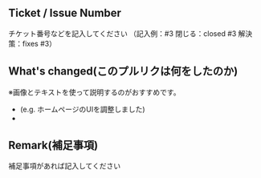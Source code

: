 ## Ticket / Issue Number
チケット番号などを記入してください
（記入例：#3  閉じる：closed #3 解決策：fixes #3）

## What's changed(このプルリクは何をしたのか)
※画像とテキストを使って説明するのがおすすめです。

* (e.g. ホームページのUIを調整しました)
* 

## Remark(補足事項)
補足事項があれば記入してください